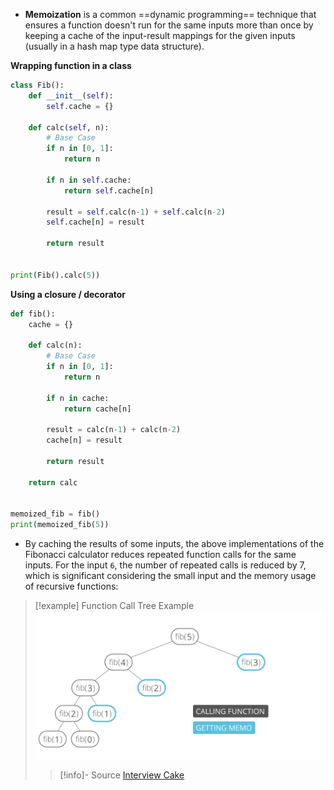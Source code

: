 
- **Memoization** is a common ==dynamic programming== technique that ensures a function doesn't run for the same inputs more than once by keeping a cache of the input-result mappings for the given inputs (usually in a hash map type data structure).

**Wrapping function in a class**

```python
class Fib():
    def __init__(self):
        self.cache = {}

    def calc(self, n):
        # Base Case
        if n in [0, 1]:
            return n

        if n in self.cache:
            return self.cache[n]

        result = self.calc(n-1) + self.calc(n-2)
        self.cache[n] = result

        return result


print(Fib().calc(5))
```

**Using a closure / decorator**

```python
def fib():
    cache = {}
    
    def calc(n):
        # Base Case
        if n in [0, 1]:
            return n

        if n in cache:
            return cache[n]

        result = calc(n-1) + calc(n-2)
        cache[n] = result

        return result
        
    return calc


memoized_fib = fib()
print(memoized_fib(5))
```

- By caching the results of some inputs, the above implementations of the Fibonacci calculator reduces repeated function calls for the same inputs. For the input `6`, the number of repeated calls is reduced by 7, which is significant considering the small input and the memory usage of recursive functions:

> [!example] Function Call Tree Example
> ![Memoized Fibonacci](assets/images/compsci.algo-memoized-fibonacci.svg)
>> [!info]- Source
>> [Interview Cake](https://www.interviewcake.com/concept/python/memoization)